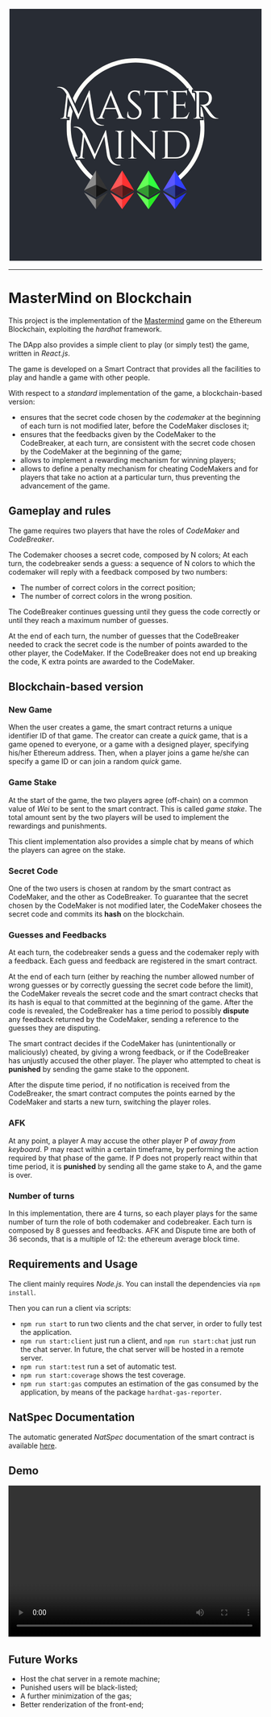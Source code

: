 <p align="center">
  <img src="logo.png" alt="MasterMind on Ethereum logo"/>
</p>

---
# MasterMind on Blockchain
This project is the implementation of the [Mastermind](https://en.wikipedia.org/wiki/Mastermind_(board_game)) game on the Ethereum Blockchain, exploiting the *hardhat* framework.

The DApp also provides a simple client to play (or simply test) the game, written in *React.js*.

The game is developed on a Smart Contract that provides all the facilities to play and handle a game with other people.

With respect to a _standard_ implementation of the game, a blockchain-based version:
- ensures that the secret code chosen by the _codemaker_ at the beginning of each turn is not modified later, before the CodeMaker discloses it;
- ensures that the feedbacks given by the CodeMaker to the CodeBreaker, at each turn, are consistent with the secret code chosen by the CodeMaker at the beginning of the game;
- allows to implement a rewarding mechanism for winning players;
- allows to define a penalty mechanism for cheating CodeMakers and for players that take no action at a particular turn, thus preventing the advancement of the game.

## Gameplay and rules
The game requires two players that have the roles of _CodeMaker_ and _CodeBreaker_. 

The Codemaker chooses a secret code, composed by N colors; At each turn, the codebreaker sends a guess: a sequence of N colors to which the codemaker will reply with a feedback composed by two numbers:
- The number of correct colors in the correct position;
- The number of correct colors in the wrong position.

The CodeBreaker continues guessing until they guess the code correctly or until they reach a maximum number of guesses.

At the end of each turn, the number of guesses that the CodeBreaker needed to crack the secret code is the number of points awarded to the other player, the CodeMaker. If the CodeBreaker does not end up breaking the code, K extra points are awarded to the CodeMaker.

## Blockchain-based version
### New Game
When the user creates a game, the smart contract returns a unique identifier ID of that game. The creator can create a *quick* game, that is a game opened to everyone, or a game with a designed player, specifying his/her Ethereum address. Then, when a player joins a game he/she can specify a game ID or can join a random *quick* game.

### Game Stake
At the start of the game, the two players agree (off-chain) on a common value of _Wei_ to be sent to the smart contract. This is called _game stake_. The total amount sent by the two players will be used to implement the rewardings and punishments.

This client implementation also provides a simple chat by means of which the players can agree on the stake.

### Secret Code
One of the two users is chosen at random by the smart contract as CodeMaker, and the other as CodeBreaker.  To guarantee that the secret chosen by the
CodeMaker is not modified later, the CodeMaker chosees the secret code and commits its **hash** on the blockchain.

### Guesses and Feedbacks
At each turn, the codebreaker sends a guess and the codemaker reply with a feedback. Each guess and feedback are registered in the smart contract.

At the end of each turn (either by reaching the number allowed number of wrong guesses or by correctly guessing the secret code before the limit), the CodeMaker reveals the secret code and the smart contract checks that its hash is equal to that committed at the beginning of the game. After the code is revealed, the CodeBreaker has a time period to possibly **dispute** any feedback returned by the CodeMaker, sending a reference to the guesses they
are disputing. 

The smart contract decides if the CodeMaker has (unintentionally or maliciously) cheated, by giving a wrong feedback, or if the CodeBreaker has unjustly accused
the other player. The player who attempted to cheat is **punished** by sending the game stake to the opponent.

After the dispute time period, if no notification is received from the CodeBreaker, the smart contract computes
the points earned by the CodeMaker and starts a new turn, switching the player roles.

### AFK
At any point, a player A may accuse the other player P of *away from keyboard*. P may react within a certain timeframe, by performing the action required by that phase of the game. If P does not properly react within that time period, it is
**punished** by sending all the game stake to A, and the game is over.

### Number of turns
In this implementation, there are 4 turns, so each player plays for the same number of turn the role of both codemaker and codebreaker. Each turn is composed by 8 guesses and feedbacks. AFK and Dispute time are both of 36 seconds, that is a multiple of 12: the ethereum average block time.

## Requirements and Usage
The client mainly requires *Node.js*. 
You can install the dependencies via `npm install`.

Then you can run a client via scripts:
- `npm run start` to run two clients and the chat server, in order to fully test the application.
- `npm run start:client` just run a client, and `npm run start:chat` just run the chat server. In future, the chat server will be hosted in a remote server.
- `npm run start:test` run a set of automatic test.
- `npm run start:coverage` shows the test coverage.
- `npm run start:gas` computes an estimation of the gas consumed by the application, by means of the package `hardhat-gas-reporter`.

## NatSpec Documentation
The automatic generated *NatSpec* documentation of the smart contract is available [here](./docs/MasterMind.md).

## Demo
<video width="500" height="300" controls>
  <source src="./Demo.mp4" type="video/mp4">
</video>

## Future Works
- Host the chat server in a remote machine;
- Punished users will be black-listed;
- A further minimization of the gas;
- Better renderization of the front-end;
